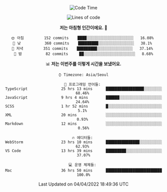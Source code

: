 <div align='center'>
 
<!--START_SECTION:waka-->
![Code Time](http://img.shields.io/badge/Code%20Time-1%2C319%20hrs%2044%20mins-blue)

![Lines of code](https://img.shields.io/badge/%EC%A0%80%EB%8A%94%20%EC%97%AC%ED%83%9C%EA%B9%8C%EC%A7%80%20-97%20Thousand%20%EC%A4%84%EC%9D%98%20%EC%BD%94%EB%93%9C%EB%A5%BC%20%EC%9E%91%EC%84%B1%ED%96%88%EC%96%B4%EC%9A%94.-blue)

**저는 아침형 인간이에요. 🐤** 

```text
🌞 아침         152 commits    ████░░░░░░░░░░░░░░░░░░░░░   16.08% 
🌆 낮　         360 commits    █████████░░░░░░░░░░░░░░░░   38.1% 
🌃 저녁         351 commits    █████████░░░░░░░░░░░░░░░░   37.14% 
🌙 밤　         82 commits     ██░░░░░░░░░░░░░░░░░░░░░░░   8.68%

```


📊 **저는 이번주를 이렇게 시간을 보냈어요.** 

```text
⌚︎ Timezone: Asia/Seoul

💬 프로그래밍 언어들: 
TypeScript               25 hrs 13 mins      █████████████████░░░░░░░░   68.46% 
JavaScript               9 hrs 4 mins        ██████░░░░░░░░░░░░░░░░░░░   24.64% 
SCSS                     1 hr 52 mins        █░░░░░░░░░░░░░░░░░░░░░░░░   5.1% 
XML                      20 mins             ░░░░░░░░░░░░░░░░░░░░░░░░░   0.93% 
Markdown                 12 mins             ░░░░░░░░░░░░░░░░░░░░░░░░░   0.56%

🔥 에디터들: 
WebStorm                 23 hrs 10 mins      ███████████████░░░░░░░░░░   62.93% 
VS Code                  13 hrs 39 mins      █████████░░░░░░░░░░░░░░░░   37.07%

💻 운영 체제들: 
Mac                      36 hrs 50 mins      █████████████████████████   100.0%

```


 Last Updated on 04/04/2022 18:49:36 UTC
<!--END_SECTION:waka-->
 </div>
<!---
Emewjin/Emewjin is a ✨ special ✨ repository because its `README.md` (this file) appears on your GitHub profile.
You can click the Preview link to take a look at your changes.
--->
